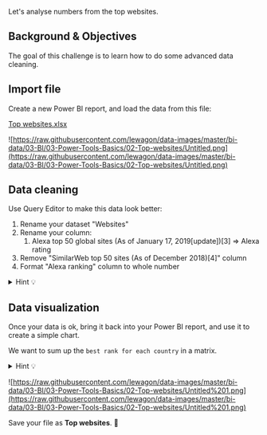 Let's analyse numbers from the top websites.

## Background & Objectives

The goal of this challenge is to learn how to do some advanced data cleaning.

## Import file

Create a new Power BI report, and load the data from this file:

[Top websites.xlsx](https://wagon-public-datasets.s3.eu-west-1.amazonaws.com/bi-data/Top_websites.xlsx)

![https://raw.githubusercontent.com/lewagon/data-images/master/bi-data/03-BI/03-Power-Tools-Basics/02-Top-websites/Untitled.png](https://raw.githubusercontent.com/lewagon/data-images/master/bi-data/03-BI/03-Power-Tools-Basics/02-Top-websites/Untitled.png)

## Data cleaning

Use Query Editor to make this data look better:

1. Rename your dataset "Websites"
2. Rename your column:
    1. Alexa top 50 global sites (As of January 17, 2019[update])[3] ⇒ Alexa rating
3. Remove "SimilarWeb top 50 sites (As of December 2018)[4]" column
4. Format "Alexa ranking" column to whole number

<details><summary markdown='span'>Hint 💡
</summary>
  - Use the "Extract" function
</details>


## Data visualization

Once your data is ok, bring it back into your Power BI report, and use it to create a simple chart.

We want to sum up the `best rank for each country` in a matrix.

<details><summary markdown='span'>Hint 💡
</summary>
  - Use the "Min" function in your matrix
</details>

![https://raw.githubusercontent.com/lewagon/data-images/master/bi-data/03-BI/03-Power-Tools-Basics/02-Top-websites/Untitled%201.png](https://raw.githubusercontent.com/lewagon/data-images/master/bi-data/03-BI/03-Power-Tools-Basics/02-Top-websites/Untitled%201.png)

Save your file as **Top websites**. 💾
